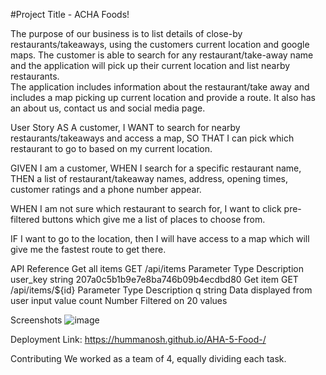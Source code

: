 #Project Title - ACHA Foods!

The purpose of our business is to list details of close-by restaurants/takeaways,  using the customers current location and google maps.
The customer is able to search for any restaurant/take-away name and the application will pick up their current location and list nearby restaurants.  
The application includes information about the restaurant/take away and includes a map picking up current location and provide a route. 
It also has an about us, contact us and social media page. 


User Story
AS A customer, I WANT to search for nearby restaurants/takeaways and access a map, SO THAT I can pick which restaurant to go to based on my current location.

GIVEN I am a customer, WHEN I search for a specific restaurant name, THEN a list of restaurant/takeaway names, address, opening times, customer ratings and a phone number appear.

WHEN I am not sure which restaurant to search for, I want to click pre-filtered buttons which give me a list of places to choose from.

IF I want to go to the location, then I will have access to a map which will give me the fastest route to get there.

API Reference
Get all items
  GET /api/items
Parameter	Type	Description
user_key	string	207a0c5b1b9e7e8ba746b09b4ecdbd80
Get item
  GET /api/items/${id}
Parameter	Type	Description
q	string	Data displayed from user input value
count	Number	Filtered on 20 values

Screenshots
![image](https://user-images.githubusercontent.com/93604239/153688138-44798444-89e9-41e6-923b-4a7d8031a000.png)

Deployment
Link: https://hummanosh.github.io/AHA-5-Food-/

Contributing
We worked as a team of 4, equally dividing each task.
